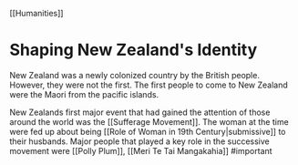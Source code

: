 [[Humanities]]
# Shaping New Zealand's Identity

New Zealand was a newly colonized country by the British people. However, they were not the first. The first people to come to New Zealand were the Maori from the pacific islands.

New Zealands first major event that had gained the attention of those around the world was the [[Sufferage Movement]]. The woman at the time were fed up about being [[Role of Woman in 19th Century|submissive]] to their husbands. Major people that played a key role in the successive movement were [[Polly Plum]], [[Meri Te Tai Mangakahia]]
#important 